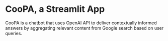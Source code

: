 # CooPA, a Streamlit App

CooPA is a chatbot that uses OpenAI API to deliver contextually informed answers by aggregating relevant content from Google search based on user queries.
